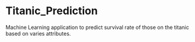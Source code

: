 # Titanic_Prediction
Machine Learning application to predict survival rate of those on the titanic based on varies attributes.
